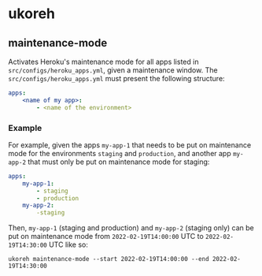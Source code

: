 # ukoreh

## maintenance-mode
Activates Heroku's maintenance mode for all apps listed in `src/configs/heroku_apps.yml`, given a maintenance window. 
The `src/configs/heroku_apps.yml` must present the following structure:
```yml 
apps: 
    <name of my app>:
        - <name of the environment>
```
### Example

For example, given the apps `my-app-1` that needs to be put on maintenance mode for the environments `staging` and `production`, and another app `my-app-2` that must only be put on maintenance mode for staging:
```yml
apps:
    my-app-1:
        - staging
        - production
    my-app-2:
        -staging
```

Then, `my-app-1` (staging and production) and `my-app-2` (staging only) can be put on maintenance mode from `2022-02-19T14:00:00` UTC to `2022-02-19T14:30:00` UTC like so:
```
ukoreh maintenance-mode --start 2022-02-19T14:00:00 --end 2022-02-19T14:30:00
```